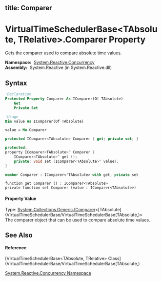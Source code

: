 title: Comparer
---
# VirtualTimeSchedulerBase\<TAbsolute, TRelative\>.Comparer Property

Gets the comparer used to compare absolute time values.

**Namespace:**  [System.Reactive.Concurrency](System.Reactive.Concurrency/System.Reactive.Concurrency)  
**Assembly:**  System.Reactive (in System.Reactive.dll)

## Syntax

```vb
'Declaration
Protected Property Comparer As IComparer(Of TAbsolute)
    Get
    Private Set
```

```vb
'Usage
Dim value As IComparer(Of TAbsolute)

value = Me.Comparer
```

```csharp
protected IComparer<TAbsolute> Comparer { get; private set; }
```

```c++
protected:
property IComparer<TAbsolute>^ Comparer {
    IComparer<TAbsolute>^ get ();
    private: void set (IComparer<TAbsolute>^ value);
}
```

```fsharp
member Comparer : IComparer<'TAbsolute> with get, private set
```

```jscript
function get Comparer () : IComparer<TAbsolute>
private function set Comparer (value : IComparer<TAbsolute>)
```

#### Property Value

Type: [System.Collections.Generic.IComparer](https://msdn.microsoft.com/en-us/library/8ehhxeaf)\<[TAbsolute](VirtualTimeSchedulerBase/VirtualTimeSchedulerBase(TAbsolute,)\>  
The comparer object that can be used to compare absolute time values.

## See Also

#### Reference

[VirtualTimeSchedulerBase\<TAbsolute, TRelative\> Class](VirtualTimeSchedulerBase/VirtualTimeSchedulerBase(TAbsolute,)

[System.Reactive.Concurrency Namespace](System.Reactive.Concurrency/System.Reactive.Concurrency)
